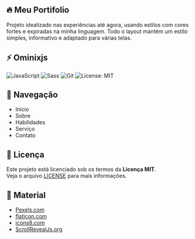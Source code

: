 ## 🔥 Meu Portifolio

Projeto idealizado nas experiências até agora, usando estilos com cores fortes e expiradas na minha linguagem. Todo o layout mantém um estilo simples, informativo e adaptado para várias telas.

## ⚡ Ominixjs

![JavaScript](https://img.shields.io/badge/JavaScript-F7DF1E?logo=javascript&logoColor=black)
![Sass](https://img.shields.io/badge/Sass-CC6699?logo=sass&logoColor=white)
![Git](https://img.shields.io/badge/Git-F05032?logo=git&logoColor=white)
![License: MIT](https://img.shields.io/badge/License-MIT-green.svg)

## 🔢 Navegação

- Inicio
- Sobre
- Habilidades
- Serviço
- Contato

## 📜 Licença

Este projeto está licenciado sob os termos da **Licença MIT**.  
Veja o arquivo [LICENSE](./LICENSE) para mais informações.

## 🧰 Material

- [Pexels.com](http://pexels.com)
- [flaticon.com](http://flaticon.com)
- [icons8.com](http://icons8.com)
- [ScrollRevealJs.org](http://scrollrevealjs.org)
